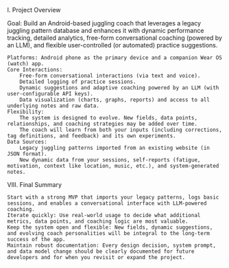 I. Project Overview

Goal:
Build an Android-based juggling coach that leverages a legacy juggling pattern database and enhances it with dynamic performance tracking, detailed analytics, free-form conversational coaching (powered by an LLM), and flexible user-controlled (or automated) practice suggestions.

    Platforms: Android phone as the primary device and a companion Wear OS (watch) app.
    Core Interactions:
        Free-form conversational interactions (via text and voice).
        Detailed logging of practice sessions.
        Dynamic suggestions and adaptive coaching powered by an LLM (with user-configurable API keys).
        Data visualization (charts, graphs, reports) and access to all underlying notes and raw data.
    Flexibility:
        The system is designed to evolve. New fields, data points, relationships, and coaching strategies may be added over time.
        The coach will learn from both your inputs (including corrections, tag definitions, and feedback) and its own experiments.
    Data Sources:
        Legacy juggling patterns imported from an existing website (in JSON format).
        New dynamic data from your sessions, self-reports (fatigue, motivation, context like location, music, etc.), and system-generated notes.




VIII. Final Summary

    Start with a strong MVP that imports your legacy patterns, logs basic sessions, and enables a conversational interface with LLM-powered coaching.
    Iterate quickly: Use real-world usage to decide what additional metrics, data points, and coaching logic are most valuable.
    Keep the system open and flexible: New fields, dynamic suggestions, and evolving coach personalities will be integral to the long-term success of the app.
    Maintain robust documentation: Every design decision, system prompt, and data model change should be clearly documented for future developers and for when you revisit or expand the project.